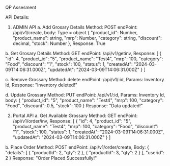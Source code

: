 QP Assesment

API Details:

1. ADMIN API
a. Add Grosary Details
   Method: POST
   endPoint: /api/v1/create,
   body: Type = object {
    "product_id": Number,
    "product_name": string,
    "mrp": Number,
    "category": string,
    "discount": decimal,
    "stock": Number
   },
   Response: True

b. Get Grosary Details
   Method: GET
   endPoint: /api/v1/getinv,
   Response: 
   [
      {
        "id": 4,
        "product_id": "5",
        "product_name": "Test4",
        "mrp": 100,
        "category": "Food",
        "discount": "1",
        "stock": 100,
        "status": 1,
        "createdAt": "2024-03-09T14:06:31.000Z",
        "updatedAt": "2024-03-09T14:06:31.000Z"
      }
    ]

c. Remove Grossary
    Method: delete
    endPoint: /api/v1/:id,
    Params: Inventory Id,
    Response: "Inventory deleted!"

d. Update Grossary
    Method: PUT
    endPoint: /api/v1/:id,
    Params: Inventory Id,
    body: { 
      "product_id": "5",
      "product_name": "Test4",
      "mrp": 100,
      "category": "Food",
      "discount": 0.5,
      "stock": 100
    }
    Response: "Data updated!"


2. Portal API
a. Get Available Grossary
   Method: GET
   endPoint: /api/v1/order/inv,
   Response: 
   [
      {
        "id": 4,
        "product_id": "5",
        "product_name": "Test4",
        "mrp": 100,
        "category": "Food",
        "discount": "1",
        "stock": 100,
        "status": 1,
        "createdAt": "2024-03-09T14:06:31.000Z",
        "updatedAt": "2024-03-09T14:06:31.000Z"
      }
    ]

b. Place Order
    Method: POST
    endPoint: /api/v1/order/create,
    Body: {
      "details": [
        {
          "productId": 2,
          "qty": 2
        },
        {
          "productId": 3,
          "qty": 2
        }
      ],
      "userid": 2
    }
    Response: "Order Placed Successfully!"
